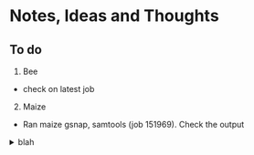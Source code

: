 # Notes, Ideas and Thoughts

## To do
1. Bee
* check on latest job

2. Maize
* Ran maize gsnap, samtools (job 151969). Check the output

<details><summary>blah</summary>
dfdfd
</details>
